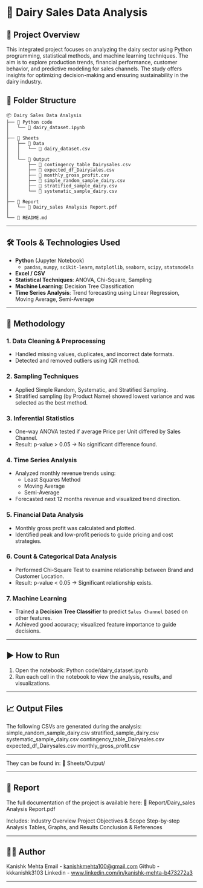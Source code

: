# 🐄 Dairy Sales Data Analysis


## 📌 Project Overview

This integrated project focuses on analyzing the dairy sector using Python programming, statistical methods, and machine learning techniques. The aim is to explore production trends, financial performance, customer behavior, and predictive modeling for sales channels. The study offers insights for optimizing decision-making and ensuring sustainability in the dairy industry.

## 📁 Folder Structure
```
📦 Dairy Sales Data Analysis
├── 📂 Python code
│   └── 📄 dairy_dataset.ipynb
│
├── 📂 Sheets
│   ├── 📂 Data
│   │   └── 📄 dairy_dataset.csv
│   │
│   └── 📂 Output
│       ├── 📄 contingency_table_Dairysales.csv
│       ├── 📄 expected_df_Dairysales.csv
│       ├── 📄 monthly_gross_profit.csv
│       ├── 📄 simple_random_sample_dairy.csv
│       ├── 📄 stratified_sample_dairy.csv
│       └── 📄 systematic_sample_dairy.csv
│
├── 📂 Report
│   └── 📄 Dairy_sales Analysis Report.pdf
│
└── 📄 README.md
```

---

## 🛠️ Tools & Technologies Used

- **Python** (Jupyter Notebook)
  - `pandas`, `numpy`, `scikit-learn`, `matplotlib`, `seaborn`, `scipy`, `statsmodels`
- **Excel / CSV**
- **Statistical Techniques**: ANOVA, Chi-Square, Sampling
- **Machine Learning**: Decision Tree Classification
- **Time Series Analysis**: Trend forecasting using Linear Regression, Moving Average, Semi-Average

---

## 🧪 Methodology

### 1. **Data Cleaning & Preprocessing**
- Handled missing values, duplicates, and incorrect date formats.
- Detected and removed outliers using IQR method.

### 2. **Sampling Techniques**
- Applied Simple Random, Systematic, and Stratified Sampling.
- Stratified sampling (by Product Name) showed lowest variance and was selected as the best method.

### 3. **Inferential Statistics**
- One-way ANOVA tested if average Price per Unit differed by Sales Channel.
- Result: p-value > 0.05 → No significant difference found.

### 4. **Time Series Analysis**
- Analyzed monthly revenue trends using:
  - Least Squares Method
  - Moving Average
  - Semi-Average
- Forecasted next 12 months revenue and visualized trend direction.

### 5. **Financial Data Analysis**
- Monthly gross profit was calculated and plotted.
- Identified peak and low-profit periods to guide pricing and cost strategies.

### 6. **Count & Categorical Data Analysis**
- Performed Chi-Square Test to examine relationship between Brand and Customer Location.
- Result: p-value < 0.05 → Significant relationship exists.

### 7. **Machine Learning**
- Trained a **Decision Tree Classifier** to predict `Sales Channel` based on other features.
- Achieved good accuracy; visualized feature importance to guide decisions.

---

## ▶️ How to Run

1. Open the notebook:
Python code/dairy_dataset.ipynb
2. Run each cell in the notebook to view the analysis, results, and visualizations.

---

## 📈 Output Files

The following CSVs are generated during the analysis:
simple_random_sample_dairy.csv
stratified_sample_dairy.csv
systematic_sample_dairy.csv
contingency_table_Dairysales.csv
expected_df_Dairysales.csv
monthly_gross_profit.csv

---

They can be found in:
📂 Sheets/Output/

---

## 📄 Report

The full documentation of the project is available here:
📄 Report/Dairy_sales Analysis Report.pdf

Includes:
Industry Overview
Project Objectives & Scope
Step-by-step Analysis
Tables, Graphs, and Results
Conclusion & References

---

## 🙋‍♂️ Author

Kanishk Mehta
Email - kanishkmehta100@gmail.com
Github - kkkanishk3103
Linkedin - www.linkedin.com/in/kanishk-mehta-b473272a3

---
